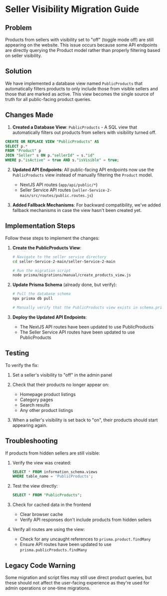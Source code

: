 # Seller Visibility Migration Guide

## Problem
Products from sellers with visibility set to "off" (toggle mode off) are still appearing on the website. This issue occurs because some API endpoints are directly querying the Product model rather than properly filtering based on seller visibility.

## Solution
We have implemented a database view named `PublicProducts` that automatically filters products to only include those from visible sellers and those that are marked as active. This view becomes the single source of truth for all public-facing product queries.

## Changes Made

1. **Created a Database View**: `PublicProducts` - A SQL view that automatically filters out products from sellers with visibility turned off.

```sql
CREATE OR REPLACE VIEW "PublicProducts" AS
SELECT p.*
FROM "Product" p
JOIN "Seller" s ON p."sellerId" = s."id"
WHERE p."isActive" = true AND s."isVisible" = true;
```

2. **Updated API Endpoints**: All public-facing API endpoints now use the `PublicProducts` view instead of manually filtering the `Product` model.
   - NextJS API routes (`app/api/public/*`)
   - Seller Service API routes (`seller-Service-2-main/src/routes/public.routes.js`)

3. **Added Fallback Mechanisms**: For backward compatibility, we've added fallback mechanisms in case the view hasn't been created yet.

## Implementation Steps

Follow these steps to implement the changes:

1. **Create the PublicProducts View**:
   ```bash
   # Navigate to the seller service directory
   cd seller-Service-2-main/seller-Service-2-main
   
   # Run the migration script
   node prisma/migrations/manual/create_products_view.js
   ```

2. **Update Prisma Schema** (already done, but verify):
   ```bash
   # Pull the database schema
   npx prisma db pull
   
   # Manually verify that the PublicProducts view exists in schema.prisma
   ```

3. **Deploy the Updated API Endpoints**:
   - The NextJS API routes have been updated to use PublicProducts
   - The Seller Service API routes have been updated to use PublicProducts

## Testing

To verify the fix:
1. Set a seller's visibility to "off" in the admin panel
2. Check that their products no longer appear on:
   - Homepage product listings
   - Category pages
   - Search results
   - Any other product listings

3. When a seller's visibility is set back to "on", their products should start appearing again.

## Troubleshooting

If products from hidden sellers are still visible:

1. Verify the view was created:
   ```sql
   SELECT * FROM information_schema.views 
   WHERE table_name = 'PublicProducts';
   ```

2. Test the view directly:
   ```sql
   SELECT * FROM "PublicProducts";
   ```
   
3. Check for cached data in the frontend
   - Clear browser cache
   - Verify API responses don't include products from hidden sellers

4. Verify all routes are using the view:
   - Check for any uncaught references to `prisma.product.findMany`
   - Ensure API routes have been updated to use `prisma.publicProducts.findMany`

## Legacy Code Warning

Some migration and script files may still use direct product queries, but these should not affect the user-facing experience as they're used for admin operations or one-time migrations. 